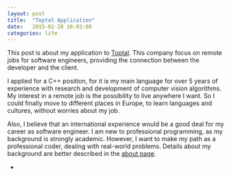 ```yaml
---
layout: post
title:  "Toptal Application"
date:   2015-02-28 16:02:00
categories: life
---
```


This post is about my application to [Toptal](https://www.toptal.com/#land-just-perfect-devs-now). This company focus on remote jobs for software engineers, providing the connection between the developer and the client.

I applied for a C++ position, for it is my main language for over 5 years of experience with research and development of computer vision algorithms. My interest in a remote job is the possibility to live anywhere I want. So I could finally move to different places in Europe, to learn languages and cultures, without worries about my job.

Also, I believe that an international experience would be a good deal for my career as software engineer. I am new to professional programming, as my background is strongly academic. However, I want to make my path as a professional coder, dealing with real-world problems. Details about my background are better described in the [about page](http://fael.nl/about/).

+
